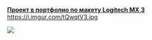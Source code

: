 **[Проект в портфолио по макету Logitech MX 3](https://www.figma.com/file/aeM0jOFCsTIFSMm7UvknpZ/Logitech_MX-Master-3?node-id=211%3A144)**
https://i.imgur.com/tQwqtV3.jpg

<img src="https://i.imgur.com/tQwqtV3.jpg">
